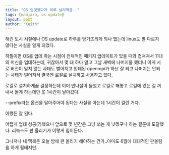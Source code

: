 ```yaml
---
title: "OS 업뎃했다가 하루 날려먹음.."
tags: [manjaro, os update]
layout: post
author: "Keith"
---
```


해킨 토시 시절에나 OS update로 하루를 망가뜨리게 되나 했는데 linux도 별 다르지 않다는 사실을 알게 되었다.

하필이면 OS를 업데 하는 시점이 전체적인 패키지 업데이트가 있을 때와 겹쳐져서 11대의 머신을 업데하는데, 귀찮아서 몇 대 하다 말고 그날 새벽에 나머지를 했더니 이게 서로 버전이 맞지 않는 사태도 벌어지고 업데된 openmpi가 하난 잘 되고 나머지는 안되는 사태가 벌어져서 결국엔 로컬로 설치하고 사용하고 있다.

로컬로 설치하게끔 결정하는데 이미 반나절이 들었고 로컬로 해놓고 로컬에 있는 걸 꺼내서 돌게 하는데만 또 1시간이 날아갔다.

--prefix라는 옵션을 달아주어야 된다는 사실을 아는데 1시간이 걸린 거다.

어쨌든 잘 된다. 

어렵게 업데 성공(?)했으니 앞으로 몇 년간은 그냥 쓰는 게 낫겠구나 하는 결론에 도달했다. 리눅스도 판 올리기가 이렇게 힘이든다.

그나저나 내 맥북은 오늘 밤에 판 올리기 해야하는 건가..아마도 6월에 대대적인 판올림을 하게 될테지만..